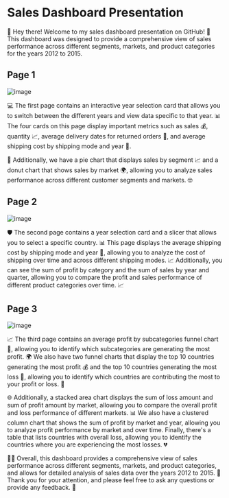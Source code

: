 # Sales Dashboard Presentation
👋 Hey there! Welcome to my sales dashboard presentation on GitHub! 🚀 This dashboard was designed to provide a comprehensive view of sales performance across different segments, markets, and product categories for the years 2012 to 2015.

## Page 1

![image](https://user-images.githubusercontent.com/115613059/234096182-b011da9f-3962-4a7b-8042-95fbb633481e.png)


💻 The first page contains an interactive year selection card that allows you to switch between the different years and view data specific to that year. 📊 The four cards on this page display important metrics such as sales 💰, quantity 📈, average delivery dates for returned orders 📅, and average shipping cost by shipping mode and year 🚚.

🍕 Additionally, we have a pie chart that displays sales by segment 📈 and a donut chart that shows sales by market 🌍, allowing you to analyze sales performance across different customer segments and markets. 🤓

## Page 2

![image](https://user-images.githubusercontent.com/115613059/234096289-7cbb022a-6243-4671-bd14-b8d5d877aaf8.png)


🛡️ The second page contains a year selection card and a slicer that allows you to select a specific country. 📊 This page displays the average shipping cost by shipping mode and year 🚚, allowing you to analyze the cost of shipping over time and across different shipping modes. 📈 Additionally, you can see the sum of profit by category and the sum of sales by year and quarter, allowing you to compare the profit and sales performance of different product categories over time. 📈

## Page 3

![image](https://user-images.githubusercontent.com/115613059/234096373-5a209fb9-e07a-4644-ac85-349768381fa6.png)


📈 The third page contains an average profit by subcategories funnel chart 🌟, allowing you to identify which subcategories are generating the most profit. 🌍 We also have two funnel charts that display the top 10 countries generating the most profit 💰 and the top 10 countries generating the most loss 💸, allowing you to identify which countries are contributing the most to your profit or loss. 🤔

🌐 Additionally, a stacked area chart displays the sum of loss amount and sum of profit amount by market, allowing you to compare the overall profit and loss performance of different markets. 📊 We also have a clustered column chart that shows the sum of profit by market and year, allowing you to analyze profit performance by market and over time. Finally, there's a table that lists countries with overall loss, allowing you to identify the countries where you are experiencing the most losses. 💔

👨‍💼 Overall, this dashboard provides a comprehensive view of sales performance across different segments, markets, and product categories, and allows for detailed analysis of sales data over the years 2012 to 2015. 🙌 Thank you for your attention, and please feel free to ask any questions or provide any feedback. 🤗
